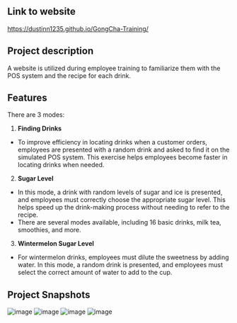 ## Link to website
https://dustinn1235.github.io/GongCha-Training/

## Project description
A website is utilized during employee training to familiarize them with the POS system and the recipe for each drink.

## Features
There are 3 modes:
1. **Finding Drinks** 
* To improve efficiency in locating drinks when a customer orders, employees are presented with a random drink and asked to find it on the simulated POS system. This exercise helps employees become faster in locating drinks when needed.
2. **Sugar Level**
* In this mode, a drink with random levels of sugar and ice is presented, and employees must correctly choose the appropriate sugar level. This helps speed up the drink-making process without needing to refer to the recipe.
* There are several modes available, including 16 basic drinks, milk tea, smoothies, and more.
3. **Wintermelon Sugar Level**
* For wintermelon drinks, employees must dilute the sweetness by adding water. In this mode, a random drink is presented, and employees must select the correct amount of water to add to the cup.

## Project Snapshots
![image](https://github.com/dustinn1235/GongCha-Training/assets/60798675/746de9b4-fcea-457f-a81c-f14806a4ff5e)
![image](https://github.com/dustinn1235/GongCha-Training/assets/60798675/3cc19382-58f5-49ed-872a-a224de8f6cbe)
![image](https://github.com/dustinn1235/GongCha-Training/assets/60798675/f310864c-6fc0-4cec-bdd5-9cc3c8695777)
![image](https://github.com/dustinn1235/GongCha-Training/assets/60798675/18de08fd-4336-459b-99d6-f3fa94ed1867)
